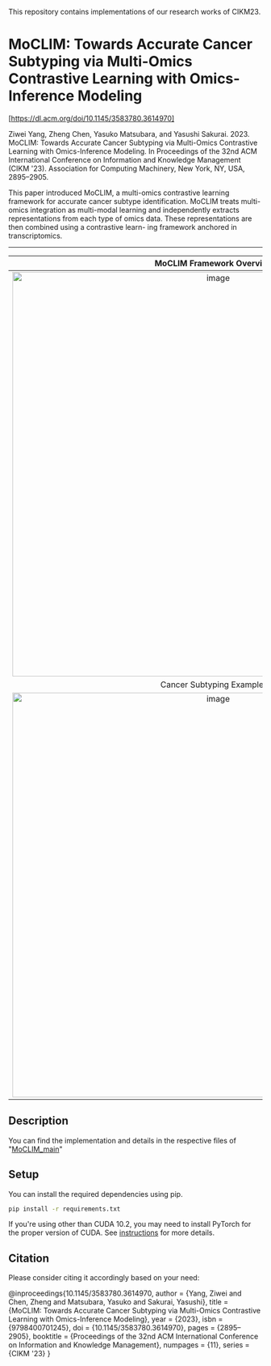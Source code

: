 This repository contains implementations of our research works of CIKM23.


# MoCLIM: Towards Accurate Cancer Subtyping via Multi-Omics Contrastive Learning with Omics-Inference Modeling
[https://dl.acm.org/doi/10.1145/3583780.3614970]

Ziwei Yang, Zheng Chen, Yasuko Matsubara, and Yasushi Sakurai. 2023. MoCLIM: Towards Accurate Cancer Subtyping via Multi-Omics Contrastive Learning with Omics-Inference Modeling. In Proceedings of the 32nd ACM International Conference on Information and Knowledge Management (CIKM '23). Association for Computing Machinery, New York, NY, USA, 2895–2905. 

This paper introduced MoCLIM, a multi-omics contrastive learning framework for accurate cancer subtype identification. MoCLIM treats multi-omics integration as multi-modal learning and independently extracts representations from each type of omics data. These representations are then combined using a contrastive learn- ing framework anchored in transcriptomics.

---------------------------------------------------------------------------------------------------------------------


MoCLIM Framework Overview|
:-------------------------:|
| <img width="800" alt="image" src="https://github.com/yangziwei96/MoCLIM/blob/main/OV.png">
Cancer Subtyping Examples|
| <img width="800" alt="image" src="https://github.com/yangziwei96/MoCLIM/blob/main/6_subtype.png">



## Description

You can find the implementation and details in the respective files of "[MoCLIM_main](https://github.com/yangziwei96/CIKM23/blob/main/MoCLIM_main.ipynb)" 



## Setup

You can install the required dependencies using pip.

```bash
pip install -r requirements.txt
```

If you're using other than CUDA 10.2, you may need to install PyTorch for the proper version of CUDA. See [instructions](https://pytorch.org/get-started/locally/) for more details.



## Citation
Please consider citing it accordingly based on your need:

@inproceedings{10.1145/3583780.3614970,
author = {Yang, Ziwei and Chen, Zheng and Matsubara, Yasuko and Sakurai, Yasushi},
title = {MoCLIM: Towards Accurate Cancer Subtyping via Multi-Omics Contrastive Learning with Omics-Inference Modeling},
year = {2023},
isbn = {9798400701245},
doi = {10.1145/3583780.3614970},
pages = {2895–2905},
booktitle = {Proceedings of the 32nd ACM International Conference on Information and Knowledge Management},
numpages = {11},
series = {CIKM '23}
}










